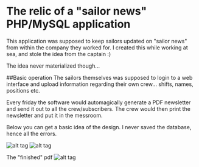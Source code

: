 # The relic of a "sailor news" PHP/MySQL application 

This application was supposed to keep sailors updated on "sailor news" from within the company they worked for.
I created this while working at sea, and stole the idea from the captain :)

The idea never materialized though... 

##Basic operation
The sailors themselves was supposed to login to a web interface and upload information regarding their own crew... shifts, names, positions etc.

Every friday the software would automagically generate a PDF newsletter and send it out to all the crew/subscribers.
The crew would then print the newsletter and put it in the messroom.

Below you can get a basic idea of the design.
I never saved the database, hence all the errors.


![alt tag](https://github.com/Richardsl/archive_Fredagslisten.no/blob/master/7c023570-8e2b-47b8-991f-4143e4799a40.gif?raw=true)
![alt tag](https://github.com/Richardsl/archive_Fredagslisten.no/blob/master/1a932b7a-198c-4335-b068-7e69d6384911.gif?raw=true)

The "finished" pdf
![alt tag](https://github.com/Richardsl/archive_Fredagslisten.no/blob/master/fredagslister/fredagslisten.jpg?raw=true)
